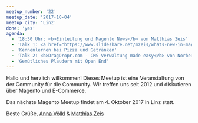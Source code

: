 ```yaml
---
meetup_number: '22'
meetup_date: '2017-10-04'
meetup_city: 'Linz'
done: 'yes'
agenda:
  - '18:30 Uhr: <b>Einleitung und Magento News</b> von Matthias Zeis'
  - 'Talk 1: <a href="https://www.slideshare.net/mzeis/whats-new-in-magento-22">What''s new in Magento 2.2</a> von Matthias Zeis'
  - 'Kennenlernen bei Pizza und Getränken'
  - 'Talk 2: <b>DragDropr.com - CMS Verwaltung made easy</b> von Norbert Strappler'
  - 'Gemütliches Plaudern mit Open End'
---
```

Hallo und herzlich willkommen! Dieses Meetup ist eine Veranstaltung von der Community für die Community. Wir treffen uns seit 2012 und diskutieren über Magento und E-Commerce.

Das nächste Magento Meetup findet am 4. Oktober 2017 in Linz statt.

Beste Grüße, <a href="http://anna.voelkl.at/">Anna Völkl</a> &amp; <a href="http://www.matthias-zeis.com/">Matthias Zeis</a>
